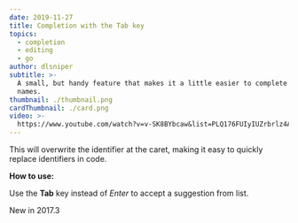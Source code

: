 ```yaml
---
date: 2019-11-27
title: Completion with the Tab key
topics:
  - completion
  - editing
  - go
author: dlsniper
subtitle: >-
  A small, but handy feature that makes it a little easier to complete symbol
  names.
thumbnail: ./thumbnail.png
cardThumbnail: ./card.png
video: >-
  https://www.youtube.com/watch?v=v-SK8BYbcaw&list=PLQ176FUIyIUZrbrlz4AY1V8VzBJKZyVlW&index=27
---
```


This will overwrite the identifier at the caret, making it easy to quickly
replace identifiers in code.

**How to use:**

Use the **Tab** key instead of _Enter_ to accept a suggestion from list.

<span class="tag is-rounded">New in 2017.3</span>
